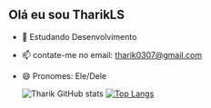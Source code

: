 ## Olá eu sou TharikLS
- 🌱 Estudando Desenvolvimento 
- 📫 contate-me no email: tharik0307@gmail.com
- 😄 Pronomes: Ele/Dele

  ![Tharik GitHub stats](https://github-readme-stats.vercel.app/api?username=tharikls&show_icons=true&theme=synthwave)
  [![Top Langs](https://github-readme-stats.vercel.app/api/top-langs/?username=tharikls&layout=donut)](https://github.com/anuraghazra/github-readme-stats)
  
